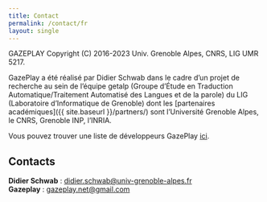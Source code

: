 ```yaml
---
title: Contact
permalink: /contact/fr
layout: single
---
```


GAZEPLAY Copyright (C) 2016-2023 Univ. Grenoble Alpes, CNRS, LIG UMR 5217.

GazePlay a été réalisé par Didier Schwab dans le cadre d’un projet de recherche au sein de l’équipe getalp (Groupe d’Étude en Traduction Automatique/Traitement Automatisé des Langues et de la parole) du LIG (Laboratoire d’Informatique de Grenoble) dont les [partenaires académiques]({{ site.baseurl }}/partners/) sont l’Université Grenoble Alpes, le CNRS, Grenoble INP, l’INRIA.

Vous pouvez trouver une liste de développeurs GazePlay [ici](https://github.com/GazePlay/GazePlay/graphs/contributors).

## Contacts

__Didier Schwab__ : <didier.schwab@univ-grenoble-alpes.fr>  
__Gazeplay__ : <gazeplay.net@gmail.com>
